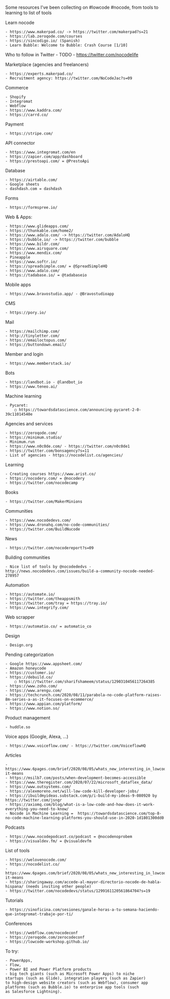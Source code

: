 Some resources I've been collecting on #lowcode #nocode, from tools to learning to list of tools

Learn nocode

	- https://www.makerpad.co/ -> https://twitter.com/makerpad?s=21
	- https://lab.zeroqode.com/courses
	- https://sincodigo.io/ (Spanish)
	- Learn Bubble: Welcome to Bubble: Crash Course [1/10]

Who to follow in Twitter
	- TODO
	- https://twitter.com/nocodelife
	

Marketplace (agencies and freelancers)

	- https://experts.makerpad.co/
	- Recruitment agency: https://twitter.com/NoCodeJac?s=09

Commerce

	- Shopify
	- Integromat
	- Webflow
	- https://www.kaddra.com/
	- https://carrd.co/

Payment

	- https://stripe.com/

API connector

	- https://www.integromat.com/en
	- https://zapier.com/app/dashboard
	- https://prestoapi.com/ = @PrestoApi

Database

	- https://airtable.com/
	- Google sheets
	- dashdash.com = dashdash

Forms 

	- https://formspree.io/


Web & Apps:

	- https://www.glideapps.com/
	- https://thunkable.com/home2/
	- https://www.adalo.com/ -> https://twitter.com/AdaloHQ
	- https://bubble.io/ -> https://twitter.com/bubble
	- https://www.bildr.com/
	- https://www.airsquare.com/
	- https://www.mendix.com/
	- Pineapple 
	- https://www.softr.io/
	- https://spreadsimple.com/ = @SpreadSimpleHQ
	- https://www.adalo.com/
	- https://tadabase.io/ = @tadabaseio

Mobile apps

	- https://www.bravostudio.app/ - @Bravostudioapp

CMS

	- https://pory.io/ 

Mail

	- https://mailchimp.com/
	- http://tinyletter.com/
	- https://emailoctopus.com/
	- https://buttondown.email/

Member and login

	- https://www.memberstack.io/

Bots

	- https://landbot.io - @landbot_io
	- https://www.teneo.ai/

Machine learning

	- Pycaret:
		○ https://towardsdatascience.com/announcing-pycaret-2-0-39c11014540e

Agencies and services

	- https://zeroqode.com/
	- https://minimum.studio/
	- Minimum.run
	- https://www.n0c0de.com/ - https://twitter.com/n0c0de1
	- https://twitter.com/bonsagency?s=11
	- List of agencies - https://nocodelist.co/agencies/
	

Learning

	- Creating courses https://www.arist.co/
	- https://nocodery.com/ = @nocodery
	- https://twitter.com/nocodecamp
	
Books

	- https://twitter.com/MakerMinions

Communities

	- https://www.nocodedevs.com/
	- https://www.dronahq.com/no-code-communities/
	- https://twitter.com/BuildNucode
	
News

	- https://twitter.com/nocodereport?s=09

Building communities

	- Nice list of tools by @nocodededvs - http://news.nocodedevs.com/issues/build-a-community-nocode-needed-278957


Automation

	- https://automate.io/
	- https://twitter.com/theappsmith
	- https://twitter.com/tray = https://tray.io/ 
	- https://www.integrify.com/
	

Web scrapper

	- https://automatio.co/ = automatio_co


Design

	- Design.org
	

Pending categorization

	- Google https://www.appsheet.com/
	- Amazon honeycode
	- https://customer.io/
	- https://debuild.co/
		○ https://twitter.com/sharifshameem/status/1290310456117264385
	- https://www.zoho.com/
	- https://www.arengu.com/
	- https://techcrunch.com/2020/08/11/parabola-no-code-platform-raises-8m-series-a-as-it-focuses-on-ecommerce/
	- https://www.appian.com/platform/
	- https://www.notion.so/

Product management

	- huddle.so


Voice apps (Google, Alexa, …)

	- https://www.voiceflow.com/ - https://twitter.com/VoiceflowHQ


Articles

	- https://www.6pages.com/brief/2020/08/05/whats_new_interesting_in_lowcodenocode#what-it-means
	- https://msilb7.com/posts/when-development-becomes-accessible
	- https://www.theregister.com/2020/07/22/microsoft_dataflex_data/
	- https://www.outsystems.com/
	- https://alexmoreno.net/will-low-code-kill-developer-jobs/
	- https://ibuildmyideas.substack.com/p/i-build-my-ideas-9-080920 by https://twitter.com/jsngr
	- https://axiomq.com/blog/what-is-a-low-code-and-how-does-it-work-everything-you-need-to-know/
	- Nocode in Machine Learning = 	https://towardsdatascience.com/top-8-no-code-machine-learning-platforms-you-should-use-in-2020-1d1801300dd0

	
Podcasts

	- https://www.nocodepodcast.co/podcast = @nocodenoprobem 
	- https://visualdev.fm/ = @visualdevfm
	

List of tools

	- https://welovenocode.com/
	- https://nocodelist.co/
	- https://www.6pages.com/brief/2020/08/05/whats_new_interesting_in_lowcodenocode#what-it-means
	- https://sharingaway.com/accede-al-mayor-directorio-nocode-de-habla-hispana/ (needs inviting other people)
	- https://twitter.com/nocodedevs/status/1299161120561864704?s=19


Tutorials

	- https://sinoficina.com/sesiones/ganale-horas-a-tu-semana-haciendo-que-integromat-trabaje-por-ti/

Conferences

	- https://webflow.com/nocodeconf
	- https://zeroqode.com/zerocodeconf
	- https://lowcode-workshop.github.io/



To try:

	- PowerApps, 
	- Flow, 
	- Power BI and Power Platform products
	- big tech giants (such as Microsoft Power Apps) to niche startups (such as Glide), integration players (such as Zapier) to high-design website creators (such as Webflow), consumer app platforms (such as Bubble.io) to enterprise app tools (such as Salesforce Lightning).

